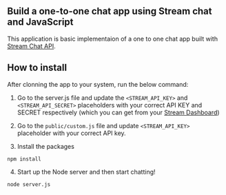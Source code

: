 ## Build a one-to-one chat app using Stream chat and JavaScript

This application is basic implementaion of a one to one chat app built with [Stream Chat API](https://getstream.io/chat/).

## How to install

After clonning the app to your system, run the below command:

1. Go to the server.js file and update the `<STREAM_API_KEY>` and `<STREAM_API_SECRET>` placeholders with your correct API KEY and SECRET respectively (which you can get from your [Stream Dashboard](https://getstream.io/blog/build-a-chat-messaging-platform-in-php/#creating-a-stream-account))

2. Go to the `public/custom.js` file and update `<STREAM_API_KEY>` placeholder with your correct API key.

3. Install the packages

```
npm install
```

4. Start up the Node server and then start chatting!

```
node server.js
```